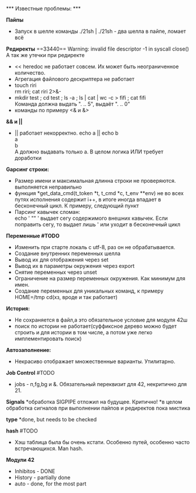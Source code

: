 *** Известные проблемы: ***

**Пайпы**
* Запуск в шелле команды ./21sh | ./21sh - два шелла в пайпе, ломает всё


**Редиректы**
==33440== Warning: invalid file descriptor -1 in syscall close()<br/>
А так же утечки при редиректе
* << heredoc не работает совсем. Их может быть неограниченное количество.
* Агрегация файлового дескриптера не работает
* touch riri <br/>
rm riri; cat riri 2>&- <br/>
* mkdir test ; cd test ; ls -a ; ls | cat | wc -c > fifi ; cat fifi <br/>
Команда должна выдать ". .. 5", выдаёт ". .. 0"
* команды по примеру <& и &>

**&& и ||**
* || работает некорректно.
echo a || echo b <br/>
a<br/>
b<br/>
А должно выдавать только а. В целом логика ИЛИ требует доработки<br/>

**Gарсинг строки:**
* Размер имени и максимальная длинна строки не проверяются.
выполняется неправильно
* функция *get_data_cmd(t_token *t, t_cmd *c, t_env **env) не во всех путях исполнения
содержит i++, в итоге иногда впадает в бесконечный цикл. К примеру, следующий пункт
* Парсинг кавычек сломан: <br/>
    echo ' "" ' выдает сегу содержимого внешних кавычек. Если поправить сегу, то выдает лишь ' или уходит в бесконечный цикл<br/>

**Переменные #TODO**
* Изменить при старте локаль с utf-8, раз он не обрабатывается.
* Создание внутренних переменных шелла
* Вывод их для отображения через set 
* Вывод их в параметры окружения через export
* Снятие переменных через unset
* Ограничение на размер переменных окружения. Как минимум для имен.
* Создание переменных для уникальных команд, к примеру HOME=/tmp cd(хз, вроде и так работает)

**История:**
* Не сохраняется в файл,а это обязательное условие для модуля 42ш
* поиск по истории не работает(суффиксное дерево можно будет строить и для истории в том числе, а потом уже легко имплементировать поиск)

**Автозаполнение:**
* Некрасиво отображает множественные варианты. Утилитарно.

**Job Control**
#TODO
* jobs - п,fg,bg и &. Обязательный переквизит для 42, некритично для 21.

**Signals**
*обработка SIGPIPE отложил на будущее. Критично!
*в целом обработка сигналов при выполнении пайпов и редиректов пока мистика

**type**
*done, but needs to be checked

**hash**
#TODO
* Хэш таблица была бы очень кстати. Особенно путей, особенно часто встречающихся. Man hash.<br/>

**Модули 42**
* Inhibitos - DONE
* History - partially done
* auto - done, for the most part